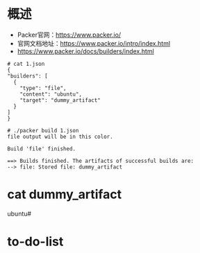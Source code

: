 # 概述
- Packer官网：https://www.packer.io/
- 官网文档地址：https://www.packer.io/intro/index.html
- https://www.packer.io/docs/builders/index.html

```
# cat 1.json
{
"builders": [
  {
    "type": "file",
    "content": "ubuntu",
    "target": "dummy_artifact"
  }
]
}

# ./packer build 1.json  
file output will be in this color.

Build 'file' finished.

==> Builds finished. The artifacts of successful builds are:
--> file: Stored file: dummy_artifact
```
#  cat dummy_artifact
ubuntu#
# to-do-list
